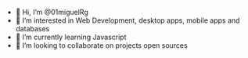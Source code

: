- 👋 Hi, I’m @01miguelRg
- 👀 I’m interested in Web Development, desktop apps, mobile apps and databases
- 🌱 I’m currently learning Javascript
- 💞️ I’m looking to collaborate on projects open sources

<!---
01miguelRg/01miguelRg is a ✨ special ✨ repository because its `README.md` (this file) appears on your GitHub profile.
You can click the Preview link to take a look at your changes.
--->
